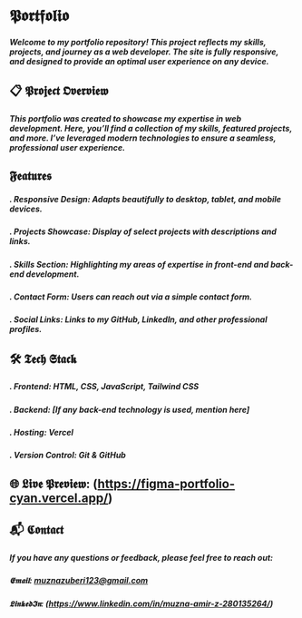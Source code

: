 #  𝕻𝖔𝖗𝖙𝖋𝖔𝖑𝖎𝖔
##### Welcome to my portfolio repository! This project reflects my skills, projects, and journey as a web developer. The site is fully responsive, and designed to provide an optimal user experience on any device.

## 📋 𝕻𝖗𝖔𝖏𝖊𝖈𝖙 𝕺𝖛𝖊𝖗𝖛𝖎𝖊𝖜
##### This portfolio was created to showcase my expertise in web development. Here, you’ll find a collection of my skills, featured projects, and more. I’ve leveraged modern technologies to ensure a seamless, professional user experience.

## 𝕱𝖊𝖆𝖙𝖚𝖗𝖊𝖘
##### . Responsive Design: Adapts beautifully to desktop, tablet, and mobile devices.
##### . Projects Showcase: Display of select projects with descriptions and links.
##### . Skills Section: Highlighting my areas of expertise in front-end and back-end development.
##### . Contact Form: Users can reach out via a simple contact form.
##### . Social Links: Links to my GitHub, LinkedIn, and other professional profiles.


## 🛠️ 𝕿𝖊𝖈𝖍 𝕾𝖙𝖆𝖈𝖐
##### . Frontend: HTML, CSS, JavaScript, Tailwind CSS
##### . Backend: [If any back-end technology is used, mention here]
##### . Hosting: Vercel
##### . Version Control: Git & GitHub


## 🌐 𝕷𝖎𝖛𝖊 𝕻𝖗𝖊𝖛𝖎𝖊𝖜: (https://figma-portfolio-cyan.vercel.app/)


## 📬 𝕮𝖔𝖓𝖙𝖆𝖈𝖙
##### If you have any questions or feedback, please feel free to reach out:

 ##### 𝕰𝖒𝖆𝖎𝖑:  muznazuberi123@gmail.com
 ##### 𝕷𝖎𝖓𝖐𝖊𝖉𝕴𝖓: (https://www.linkedin.com/in/muzna-amir-z-280135264/)






